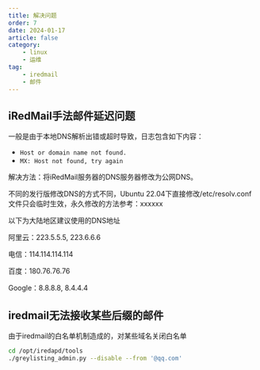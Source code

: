 ```yaml
---
title: 解决问题
order: 7
date: 2024-01-17
article: false
category:
    - linux
    - 运维
tag:
    - iredmail
    - 邮件
---
```

## iRedMail手法邮件延迟问题

一般是由于本地DNS解析出错或超时导致，日志包含如下内容：

* `Host or domain name not found.`
* `MX: Host not found, try again`

解决方法：将iRedMail服务器的DNS服务器修改为公网DNS。

不同的发行版修改DNS的方式不同，Ubuntu 22.04下直接修改/etc/resolv.conf文件只会临时生效，永久修改的方法参考：xxxxxx

以下为大陆地区建议使用的DNS地址

阿里云：223.5.5.5, 223.6.6.6

电信：114.114.114.114

百度：180.76.76.76

Google：8.8.8.8, 8.4.4.4

## iredmail无法接收某些后缀的邮件

由于iredmail的白名单机制造成的，对某些域名关闭白名单

```bash
cd /opt/iredapd/tools
./greylisting_admin.py --disable --from '@qq.com'

```
